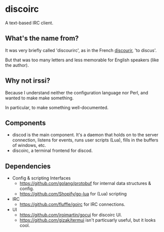 # discoirc
A text-based IRC client.

## What's the name from?
It was very briefly called 'discourirc', as in the French
[discourir](https://en.wiktionary.org/wiki/discourir), 'to discus'.

But that was too many letters and less memorable for English speakers (like the
author).

## Why not irssi?
Because I understand neither the configuration language nor Perl, and wanted to
make make something.

In particular, to make something well-documented.

## Components

* discod is the main component. It's a daemon that holds on to the server
  connection, listens for events, runs user scripts (Lua),
  fills in the buffers of windows, etc.
* discoirc, a terminal frontend for discod.

## Dependencies

* Config & scripting Interfaces
  * https://github.com/golang/protobuf for internal data structures & config.
  * https://github.com/Shopify/go-lua for (Lua) scripting
* IRC
  * https://github.com/fluffle/goirc for IRC connections.
* UI
  * https://github.com/jroimartin/gocui for discoirc UI.
  * https://github.com/gizak/termui isn't particuarly useful, but it looks cool.

